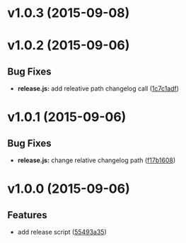 # v1.0.3 (2015-09-08)


# v1.0.2 (2015-09-06)


## Bug Fixes

- **release.js:** add releative path changelog call
  ([1c7c1adf](https://github.com/Frikki/cli-release/commits/1c7c1adf88b69ba2f2b2d8b1a06562d193d98eee))


# v1.0.1 (2015-09-06)


## Bug Fixes

- **release.js:** change relative changelog path
  ([f17b1608](https://github.com/Frikki/cli-release/commits/f17b1608a8776a28d0169f93de6457a3e8b37469))


# v1.0.0 (2015-09-06)


## Features

- add release script
  ([55493a35](https://github.com/Frikki/cli-release/commits/55493a35d1f15dcdaca4d0bc84bdd2ce41dbd564))


